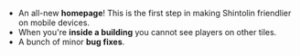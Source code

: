 * An all-new **homepage**! This is the first step in making Shintolin friendlier on mobile devices.
* When you're **inside a building** you cannot see players on other tiles.
* A bunch of minor **bug fixes**.
